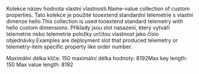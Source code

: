 <span data-ttu-id="53a06-101">Kolekce název hodnota vlastní vlastnosti.</span><span class="sxs-lookup"><span data-stu-id="53a06-101">Name-value collection of custom properties.</span></span> <span data-ttu-id="53a06-102">Tato kolekce je použité tooextend standardní telemetrie s vlastní dimenze hello.</span><span class="sxs-lookup"><span data-stu-id="53a06-102">This collection is used tooextend standard telemetry with hello custom dimensions.</span></span> <span data-ttu-id="53a06-103">Příklady jsou slot nasazení, který vytváří telemetrie nebo telemetrie položky určitou vlastnost jako číslo objednávky.</span><span class="sxs-lookup"><span data-stu-id="53a06-103">Examples are deployment slot that produced telemetry or telemetry-item specific property like order number.</span></span> 

<span data-ttu-id="53a06-104">Maximální délka klíče: 150 maximální délka hodnoty: 8192</span><span class="sxs-lookup"><span data-stu-id="53a06-104">Max key length: 150 Max value length: 8192</span></span>
